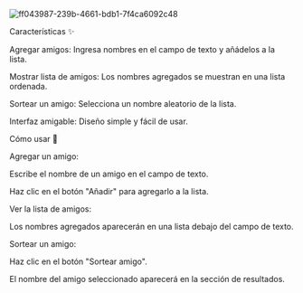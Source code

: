 ![ff043987-239b-4661-bdb1-7f4ca6092c48](https://github.com/user-attachments/assets/7c1f8835-6d88-4685-99b9-20e2fa946c33)


Características ✨


Agregar amigos: Ingresa nombres en el campo de texto y añádelos a la lista.

Mostrar lista de amigos: Los nombres agregados se muestran en una lista ordenada.

Sortear un amigo: Selecciona un nombre aleatorio de la lista.

Interfaz amigable: Diseño simple y fácil de usar.

Cómo usar 🚀


Agregar un amigo:

Escribe el nombre de un amigo en el campo de texto.

Haz clic en el botón "Añadir" para agregarlo a la lista.

Ver la lista de amigos:

Los nombres agregados aparecerán en una lista debajo del campo de texto.

Sortear un amigo:

Haz clic en el botón "Sortear amigo".

El nombre del amigo seleccionado aparecerá en la sección de resultados.
